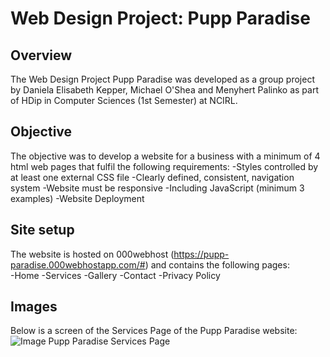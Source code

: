 # Web Design Project: Pupp Paradise

## Overview
The Web Design Project Pupp Paradise was developed as a group project by Daniela Elisabeth Kepper, Michael O'Shea and Menyhert Palinko as part of HDip in Computer Sciences (1st Semester) at NCIRL.

## Objective
The objective was to develop a website for a business with a minimum of 4 html web pages that fulfil the following requirements:
-Styles controlled by at least one external CSS file
-Clearly defined, consistent, navigation system
-Website must be responsive
-Including JavaScript (minimum 3 examples)
-Website Deployment

## Site setup
The website is hosted on 000webhost (https://pupp-paradise.000webhostapp.com/#) and contains the following pages:  
-Home
-Services
-Gallery
-Contact
-Privacy Policy

## Images
Below is a screen of the Services Page of the Pupp Paradise website:
![Image Pupp Paradise Services Page](https://github.com/daniiielak/WebDesignProject_PuppParadise/blob/master/img/screen-services.png "Screen Pupp Paradise Services Page")
